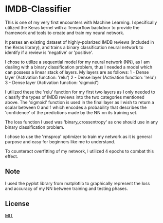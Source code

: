 # IMDB-Classifier
This is one of my very first encounters with Machine Learning. I specifically utilized the Keras kernel with a Tensorflow backdoor to provide the framework and tools to create and train my neural network. 

It parses an existing dataset of highly-polarized IMDB reviews (included in the Keras library), and trains a binary classification neural network to identify if a review is 'negative' or 'positive'. 

I chose to utilize a sequential model for my neural network (NN), as I am dealing with a binary classification problem, thus I needed a model which can possess a linear stack of layers. 
My layers are as follows: 
1 - Dense layer (Activation function: 'relu')
2 - Dense layer (Activation function: 'relu')
3 - Dense layer (Activation function: 'sigmoid')

I utilized these the 'relu' function for my first two layers as I only needed to classify the types of IMDB reviews into the two categories mentioned above. The 'sigmoid' function is used in the final layer as I wish to return a scalar between 0 and 1 which encodes a probability that describes the 'confidence' of the predictions made by the NN on its training set.

The loss function I used was 'binary_crossentropy' as one should use in any binary classification problem.

I chose to use the 'rmsprop' optimizer to train my network as it is general purpose and easy for beginners like me to understand.

To counteract overfitting of my network, I utilized 4 epochs to combat this effect. 

## Note
I used the pyplot library from matplotlib to graphically represent the loss and accuracy of my NN between training and testing phases.

## License
[MIT](https://choosealicense.com/licenses/mit/)
